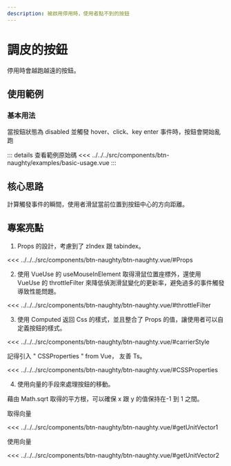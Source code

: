 ```yaml
---
description: 被啟用停用時，使用者點不到的按鈕
---
```


<script setup>
import BasicUsage from '../../../src/components/btn-naughty/examples/basic-usage.vue'
</script>

# 調皮的按鈕 <Badge type="info" text="button" />

停用時會越跑越遠的按鈕。

## 使用範例

### 基本用法

當按鈕狀態為 disabled 並觸發 hover、click、key enter 事件時，按鈕會開始亂跑

<basic-usage/>

::: details 查看範例原始碼
<<< ../../../src/components/btn-naughty/examples/basic-usage.vue
:::

## 核心思路

計算觸發事件的瞬間，使用者滑鼠當前位置到按鈕中心的方向距離。

## 專案亮點

1. Props 的設計，考慮到了 zIndex 跟 tabindex。

<<< ../../../src/components/btn-naughty/btn-naughty.vue/#Props

2. 使用 VueUse 的 useMouseInElement 取得滑鼠位置座標外，還使用 VueUse 的 throttleFilter 來降低偵測滑鼠變化的更新率，避免過多的事件觸發導致性能問題。

<<< ../../../src/components/btn-naughty/btn-naughty.vue/#throttleFilter

3. 使用 Computed 返回 Css 的樣式，並且整合了 Props 的值，讓使用者可以自定義按鈕的樣式。

<<< ../../../src/components/btn-naughty/btn-naughty.vue/#carrierStyle

記得引入 " CSSProperties " from Vue， 友善 Ts。

<<< ../../../src/components/btn-naughty/btn-naughty.vue/#CSSProperties

4. 使用向量的手段來處理按鈕的移動。

藉由 Math.sqrt 取得的平方根，可以確保 x 跟 y 的值保持在-1 到 1 之間。

取得向量

<<< ../../../src/components/btn-naughty/btn-naughty.vue/#getUnitVector1

使用向量

<<< ../../../src/components/btn-naughty/btn-naughty.vue/#getUnitVector2
